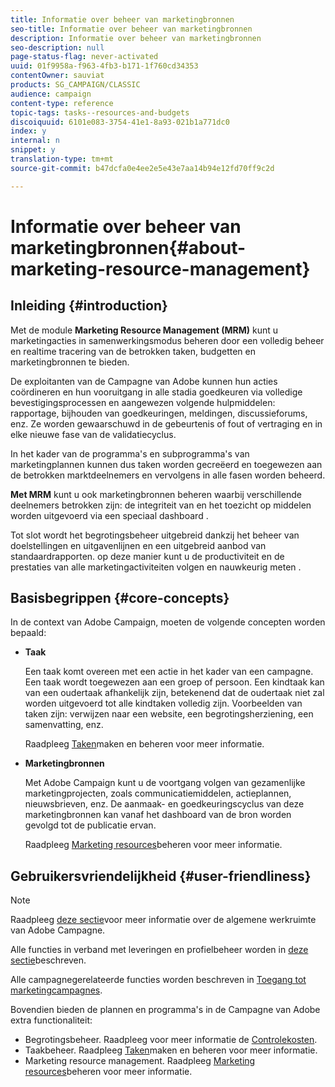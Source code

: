```yaml
---
title: Informatie over beheer van marketingbronnen
seo-title: Informatie over beheer van marketingbronnen
description: Informatie over beheer van marketingbronnen
seo-description: null
page-status-flag: never-activated
uuid: 01f9958a-f963-4fb3-b171-1f760cd34353
contentOwner: sauviat
products: SG_CAMPAIGN/CLASSIC
audience: campaign
content-type: reference
topic-tags: tasks--resources-and-budgets
discoiquuid: 6101e083-3754-41e1-8a93-021b1a771dc0
index: y
internal: n
snippet: y
translation-type: tm+mt
source-git-commit: b47dcfa0e4ee2e5e43e7aa14b94e12fd70ff9c2d

---
```



# Informatie over beheer van marketingbronnen{#about-marketing-resource-management}

## Inleiding {#introduction}

Met de module **Marketing Resource Management (MRM)** kunt u marketingacties in samenwerkingsmodus beheren door een volledig beheer en realtime tracering van de betrokken taken, budgetten en marketingbronnen te bieden.

De exploitanten van de Campagne van Adobe kunnen hun acties coördineren en hun vooruitgang in alle stadia goedkeuren via volledige bevestigingsprocessen en aangewezen volgende hulpmiddelen: rapportage, bijhouden van goedkeuringen, meldingen, discussieforums, enz. Ze worden gewaarschuwd in de gebeurtenis of fout of vertraging en in elke nieuwe fase van de validatiecyclus.

In het kader van de programma&#39;s en subprogramma&#39;s van marketingplannen kunnen dus taken worden gecreëerd en toegewezen aan de betrokken marktdeelnemers en vervolgens in alle fasen worden beheerd.

**Met MRM** kunt u ook marketingbronnen beheren waarbij verschillende deelnemers betrokken zijn: de integriteit van en het toezicht op middelen worden uitgevoerd via een speciaal dashboard .

Tot slot wordt het begrotingsbeheer uitgebreid dankzij het beheer van doelstellingen en uitgavenlijnen en een uitgebreid aanbod van standaardrapporten. op deze manier kunt u de productiviteit en de prestaties van alle marketingactiviteiten volgen en nauwkeurig meten .

## Basisbegrippen {#core-concepts}

In de context van Adobe Campaign, moeten de volgende concepten worden bepaald:

* **Taak**

   Een taak komt overeen met een actie in het kader van een campagne. Een taak wordt toegewezen aan een groep of persoon. Een kindtaak kan van een oudertaak afhankelijk zijn, betekenend dat de oudertaak niet zal worden uitgevoerd tot alle kindtaken volledig zijn. Voorbeelden van taken zijn: verwijzen naar een website, een begrotingsherziening, een samenvatting, enz.

   Raadpleeg [Taken](../../campaign/using/creating-and-managing-tasks.md)maken en beheren voor meer informatie.

* **Marketingbronnen**

   Met Adobe Campaign kunt u de voortgang volgen van gezamenlijke marketingprojecten, zoals communicatiemiddelen, actieplannen, nieuwsbrieven, enz. De aanmaak- en goedkeuringscyclus van deze marketingbronnen kan vanaf het dashboard van de bron worden gevolgd tot de publicatie ervan.

   Raadpleeg [Marketing resources](../../campaign/using/managing-marketing-resources.md)beheren voor meer informatie.

## Gebruikersvriendelijkheid {#user-friendliness}

>[!NOTE]
>
>Raadpleeg [deze sectie](../../platform/using/adobe-campaign-workspace.md)voor meer informatie over de algemene werkruimte van Adobe Campagne.
>  
>Alle functies in verband met leveringen en profielbeheer worden in [deze sectie](../../delivery/using/communication-channels.md)beschreven.
>
>Alle campagnegerelateerde functies worden beschreven in [Toegang tot marketingcampagnes](../../campaign/using/accessing-marketing-campaigns.md).

Bovendien bieden de plannen en programma&#39;s in de Campagne van Adobe extra functionaliteit:

* Begrotingsbeheer. Raadpleeg voor meer informatie de [Controlekosten](../../campaign/using/controlling-costs.md).
* Taakbeheer. Raadpleeg [Taken](../../campaign/using/creating-and-managing-tasks.md)maken en beheren voor meer informatie.
* Marketing resource management. Raadpleeg [Marketing resources](../../campaign/using/managing-marketing-resources.md)beheren voor meer informatie.

